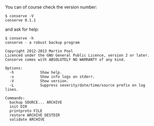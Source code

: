 You can of course check the version number:

    $ conserve -V
    conserve 0.1.1

and ask for help:

    $ conserve -h
    conserve - a robust backup program
    
    Copyright 2012-2013 Martin Pool
    Licenced under the GNU General Public Licence, version 2 or later.
    Conserve comes with ABSOLUTELY NO WARRANTY of any kind.
    
    Options:
      -h            Show help.
      -v            Show info logs on stderr.
      -V            Show version.
      -L            Suppress severity/date/time/source prefix on log lines.
    
    Commands:
      backup SOURCE... ARCHIVE
      init DIR
      printproto FILE
      restore ARCHIVE DESTDIR
      validate ARCHIVE

